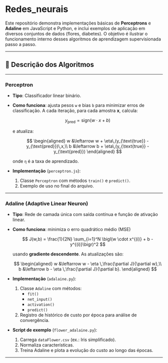 # Redes_neurais

Este repositório demonstra implementações básicas de **Perceptrons** e **Adaline** em JavaScript e Python, e inclui exemplos de aplicação em diversos conjuntos de dados (flores, diabetes). O objetivo é ilustrar o funcionamento interno desses algoritmos de aprendizagem supervisionada passo a passo.

---

## 📖 Descrição dos Algoritmos

---

### Perceptron

- **Tipo**: Classificador linear binário.  
- **Como funciona**: ajusta pesos `w` e bias `b` para minimizar erros de classificação. A cada iteração, para cada amostra **x**, calcula:
  
  $$y_{\text{pred}} = \mathrm{sign}(w \cdot x + b)$$

  e atualiza:

  $$
  \begin{aligned}
    w &\leftarrow w + \eta\,(y_{\text{true}} - y_{\text{pred}})\,x,\\
    b &\leftarrow b + \eta\,(y_{\text{true}} - y_{\text{pred}})
  \end{aligned}
  $$

  onde `η` é a taxa de aprendizado.

- **Implementação** (`perceptron.js`):
  1. Classe `Perceptron` com métodos `train()` e `predict()`.  
  2. Exemplo de uso no final do arquivo.

---

### Adaline (Adaptive Linear Neuron)

- **Tipo**: Rede de camada única com saída contínua e função de ativação linear.
- **Como funciona**: minimiza o erro quadrático médio (MSE)
  
  $$
  J(w,b) = \frac{1}{2N} \sum_{i=1}^N \bigl(w \cdot x^{(i)} + b - y^{(i)}\bigr)^2
  $$

  usando **gradiente descendente**. As atualizações são:

  $$
  \begin{aligned}
    w &\leftarrow w - \eta \,\frac{\partial J}{\partial w},\\
    b &\leftarrow b - \eta \,\frac{\partial J}{\partial b}.
  \end{aligned}
  $$

- **Implementação** (`adalaine.py`):
  1. Classe `Adaline` com métodos:
     - `fit()`  
     - `net_input()`  
     - `activation()`  
     - `predict()`  
  2. Registro de histórico de custo por época para análise de convergência.

- **Script de exemplo** (`flower_adalaine.py`):
  1. Carrega `dataFlower.csv` (ex.: Iris simplificado).  
  2. Normaliza características.  
  3. Treina Adaline e plota a evolução do custo ao longo das épocas.

---
